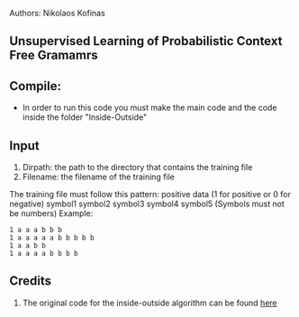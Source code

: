 Authors: Nikolaos Kofinas

## Unsupervised Learning of Probabilistic Context Free Gramamrs

## Compile:

* In order to run this code you must make the main code and the code inside the folder "Inside-Outside"

## Input

1. Dirpath: the path to the directory that contains the training file
2. Filename: the filename of the training file

The training file must follow this pattern:
positive data (1 for positive or 0 for negative) symbol1 symbol2 symbol3 symbol4 symbol5 (Symbols must not be numbers)
Example:
```
1 a a a b b b
1 a a a a a b b b b b
1 a a b b
1 a a a a b b b b
```

## Credits
1. The original code for the inside-outside algorithm can be found [here](http://web.mit.edu/course/6/6.863/python/nltk_contrib_backup/mit/six863/rr4/inside-outside/)
